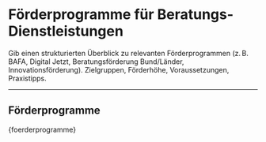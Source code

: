 # Förderprogramme für Beratungs-Dienstleistungen

Gib einen strukturierten Überblick zu relevanten Förderprogrammen (z. B. BAFA, Digital Jetzt, Beratungsförderung Bund/Länder, Innovationsförderung). Zielgruppen, Förderhöhe, Voraussetzungen, Praxistipps.

---

## Förderprogramme

{foerderprogramme}